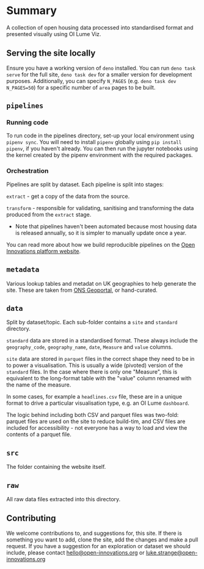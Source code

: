# Summary

A collection of open housing data processed into standardised format and presented visually using OI Lume Viz.

## Serving the site locally

Ensure you have a working version of `deno` installed. You can run `deno task serve` for the full site, `deno task dev` for a smaller version for development purposes. Additionally, you can specify `N_PAGES` (e.g. `deno task dev N_PAGES=50`) for a specific number of `area` pages to be built.

## `pipelines`

### Running code

To run code in the pipelines directory, set-up your local environment using `pipenv sync`. You will need to install `pipenv` globally using `pip install pipenv`, if you haven't already. You can then run the jupyter notebooks using the kernel created by the pipenv environment with the required packages.

### Orchestration

Pipelines are split by dataset. Each pipeline is split into stages:

`extract` - get a copy of the data from the source.

`transform` - responsible for validating, sanitising and transforming the data produced from the `extract` stage.

* Note that pipelines haven't been automated because most housing data is released annually, so it is simpler to manually update once a year.

You can read more about how we build reproducible pipelines on the [Open Innovations platform website](https://open-innovations.github.io/platform/components/pipelines/).

## `metadata`

Various lookup tables and metadat on UK geographies to help generate the site. These are taken from [ONS Geoportal](https://geoportal.statistics.gov.uk/), or hand-curated.

## `data`

Split by dataset/topic. Each sub-folder contains a `site` and `standard` directory.

`standard` data are stored in a standardised format. These always include the `geography_code`, `geography_name`, `date`, `Measure` and `value` columns.

`site` data are stored in `parquet` files in the correct shape they need to be in to power a visualisation. This is usually a wide (pivoted) version of the `standard` files. In the case where there is only one "Measure", this is equivalent to the long-format table with the "value" column renamed with the name of the measure.

In some cases, for example a `headlines.csv` file, these are in a unique format to drive a particular visualisation type, e.g. an OI Lume `dashboard`.

The logic behind including both CSV and parquet files was two-fold: parquet files are used on the site to reduce build-tim, and CSV files are included for accessibility - not everyone has a way to load and view the contents of a parquet file.

## `src`

The folder containing the website itself.

## `raw`

All raw data files extracted into this directory.

## Contributing

We welcome contributions to, and suggestions for, this site. If there is something you want to add, clone the site, add the changes and make a pull request. If you have a suggestion for an exploration or dataset we should include, please contact <hello@open-innovations.org> or <luke.strange@open-innovations.org>
